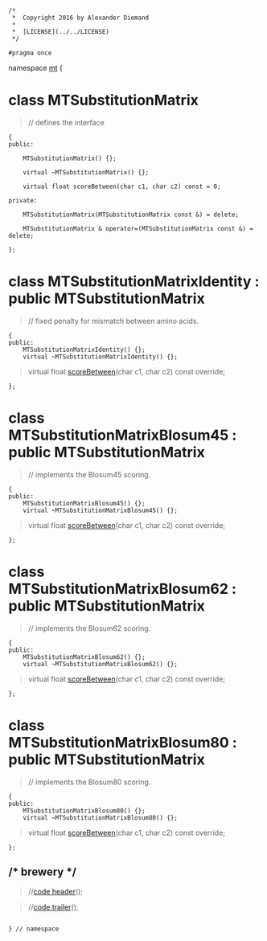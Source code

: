 ~~~ { .cpp }
/*
 *  Copyright 2016 by Alexander Diemand
 *
 *  [LICENSE](../../LICENSE)
 */

#pragma once

~~~

namespace [mt](namespace_mt.list) {

# class MTSubstitutionMatrix

> // defines the interface

~~~ { .cpp }
{
public:

	MTSubstitutionMatrix() {};

	virtual ~MTSubstitutionMatrix() {};

	virtual float scoreBetween(char c1, char c2) const = 0;

private:

	MTSubstitutionMatrix(MTSubstitutionMatrix const &) = delete;

	MTSubstitutionMatrix & operator=(MTSubstitutionMatrix const &) = delete;

};

~~~


# class MTSubstitutionMatrixIdentity : public MTSubstitutionMatrix

> // fixed penalty for mismatch between amino acids.

~~~ { .cpp }
{
public:
	MTSubstitutionMatrixIdentity() {};
	virtual ~MTSubstitutionMatrixIdentity() {};
~~~

> virtual float [scoreBetween](MTSubstitutionMatrix_identiyy_scoreBetween.cpp.md)(char c1, char c2) const override;

~~~ { .cpp }
};
~~~


# class MTSubstitutionMatrixBlosum45 : public MTSubstitutionMatrix

> // implements the Blosum45 scoring.

~~~ { .cpp }
{
public:
	MTSubstitutionMatrixBlosum45() {};
	virtual ~MTSubstitutionMatrixBlosum45() {};
~~~

> virtual float [scoreBetween](MTSubstitutionMatrix_blosum45_scoreBetween.cpp.md)(char c1, char c2) const override;

~~~ { .cpp }
};
~~~


# class MTSubstitutionMatrixBlosum62 : public MTSubstitutionMatrix

> // implements the Blosum62 scoring.

~~~ { .cpp }
{
public:
	MTSubstitutionMatrixBlosum62() {};
	virtual ~MTSubstitutionMatrixBlosum62() {};
~~~

> virtual float [scoreBetween](MTSubstitutionMatrix_blosum62_scoreBetween.cpp.md)(char c1, char c2) const override;

~~~ { .cpp }
};
~~~


# class MTSubstitutionMatrixBlosum80 : public MTSubstitutionMatrix

> // implements the Blosum80 scoring.

~~~ { .cpp }
{
public:
	MTSubstitutionMatrixBlosum80() {};
	virtual ~MTSubstitutionMatrixBlosum80() {};
~~~

> virtual float [scoreBetween](MTSubstitutionMatrix_blosum80_scoreBetween.cpp.md)(char c1, char c2) const override;

~~~ { .cpp }
};
~~~


## /* brewery */

>//[code header](MTSubstitutionMatrix_-alpha-.md)();

>//[code trailer](MTSubstitutionMatrix-omega-.md)();


~~~ { .cpp }

} // namespace
~~~
